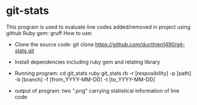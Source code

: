 git-stats
=========

This program is used to evaluate line codes added/removed in project using github
Ruby gem: gruff
How to use:
- Clone the source code:
git clone https://github.com/ducthien1490/git-stats.git
- Install dependencies including ruby gem and relating library
- Running program:
cd git_stats
ruby git_stats.rb -r [resposibility] -p [path] -b [branch] -f [from_YYYY-MM-DD] -t [to_YYYY-MM-DD]

- output of program: two ".png" carrying statistical information of line code
